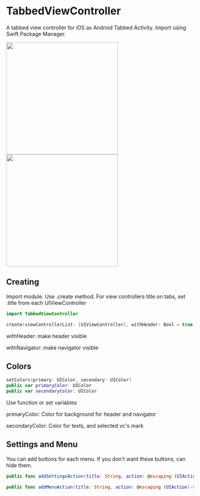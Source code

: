 # TabbedViewController

A tabbed view controller for iOS as Android Tabbed Activity. Import using Swift Package Manager.

<img src="https://user-images.githubusercontent.com/1359243/127997929-646be0b7-5826-48ee-88fb-245b45fe954a.gif" width="300"> <img src="https://user-images.githubusercontent.com/1359243/128059130-730d8720-4a63-4d81-a694-bbded4ca4060.gif" width="300">

## Creating

Import module. Use .create method. For view controllers title on tabs, set .title from each UIViewController

```swift
import TabbedViewController

create(viewControllerList: [UIViewController], withHeader: Bool = true, withNavigator: Bool = true)
```
withHeader: make header visible

withNavigator: make navigator visible

## Colors

```swift
setColors(primary: UIColor, secondary: UIColor)
public var primaryColor: UIColor 
public var secondaryColor: UIColor 
```
Use function or set variables

primaryColor: Color for background for header and navigator

secondaryColor: Color for texts, and selected vc's mark

## Settings and Menu
You can add buttons for each menu. If you don't want these buttons, can hide them.
```swift
public func addSettingsAction(title: String, action: @escaping (UIAction)->()) 

public func addMenuAction(title: String, action: @escaping (UIAction)->() ) 
```
